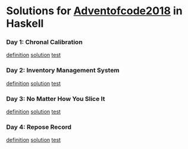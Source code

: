 # Solutions for [Adventofcode2018](http://adventofcode.com/2018) in Haskell

### Day 1: Chronal Calibration
[definition](http://adventofcode.com/2018/day/1) [solution](src/Day1.hs) [test](tests/Day1Test.hs)
### Day 2: Inventory Management System
[definition](http://adventofcode.com/2018/day/2) [solution](src/Day2.hs) [test](tests/Day2Test.hs)
### Day 3: No Matter How You Slice It
[definition](http://adventofcode.com/2018/day/3) [solution](src/Day3.hs) [test](tests/Day3Test.hs)
### Day 4: Repose Record
[definition](http://adventofcode.com/2018/day/4) [solution](src/Day4.hs) [test](tests/Day4Test.hs)
